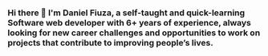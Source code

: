 ### Hi there 👋 I'm Daniel Fiuza, a self-taught and quick-learning Software web developer with 6+ years of experience, always looking for new career challenges and opportunities to work on projects that contribute to improving people’s lives.

<!--
**danrfiuza/danrfiuza** is a ✨ _special_ ✨ repository because its `README.md` (this file) appears on your GitHub profile.

Here are some ideas to get you started:

- 🔭 I’m currently working on ...
- 🌱 I’m currently learning ...
- 👯 I’m looking to collaborate on ...
- 🤔 I’m looking for help with ...
- 💬 Ask me about ...
- 📫 How to reach me: ...
- 😄 Pronouns: ...
- ⚡ Fun fact: ...
-->
